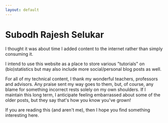 ```yaml
---
layout: default
---
```


# Subodh Rajesh Selukar

I thought it was about time I added content to the internet rather than simply consuming it. 

I intend to use this website as a place to store various "tutorials" on (bio)statistics but may also include more social/personal blog posts as well. 

For all of my technical content, I thank my wonderful teachers, professors and advisors. Any praise sent my way goes to them, but, of course, any blame for something incorrect rests solely on my own shoulders. If I maintain this long term, I anticipate feeling embarrassed about some of the older posts, but they say that's how you know you've grown!

If you are reading this (and aren't me), then I hope you find something interesting here. 

